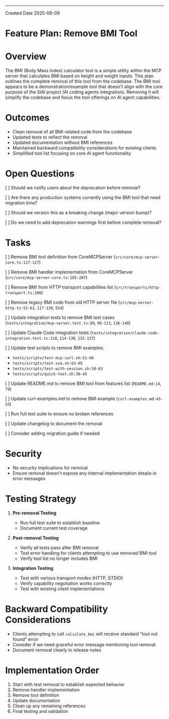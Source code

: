 ---

Created Date 2025-08-09

# Feature Plan: Remove BMI Tool

# Overview

The BMI (Body Mass Index) calculator tool is a simple utility within the MCP server that calculates BMI based on height and weight inputs. This plan outlines the complete removal of this tool from the codebase. The BMI tool appears to be a demonstration/example tool that doesn't align with the core purpose of the SIAI project (AI coding agents integration). Removing it will simplify the codebase and focus the tool offerings on AI agent capabilities.

# Outcomes

- Clean removal of all BMI-related code from the codebase
- Updated tests to reflect the removal
- Updated documentation without BMI references
- Maintained backward compatibility considerations for existing clients
- Simplified tool list focusing on core AI agent functionality

# Open Questions

[ ] Should we notify users about the deprecation before removal?

[ ] Are there any production systems currently using the BMI tool that need migration time?

[ ] Should we version this as a breaking change (major version bump)?

[ ] Do we need to add deprecation warnings first before complete removal?

# Tasks

[ ] Remove BMI tool definition from CoreMCPServer (`src/core/mcp-server-core.ts:117-127`)

[ ] Remove BMI handler implementation from CoreMCPServer (`src/core/mcp-server-core.ts:185-207`)

[ ] Remove BMI from HTTP transport capabilities list (`src/transports/http-transport.ts:206`)

[ ] Remove legacy BMI code from old HTTP server file (`src/mcp-server-http.ts:51-62`, `117-138`, `554`)

[ ] Update integration tests to remove BMI test cases (`tests/integration/mcp-server.test.ts:89`, `98-113`, `136-140`)

[ ] Update Claude Code integration tests (`tests/integration/claude-code-integration.test.ts:110`, `114-130`, `132-137`)

[ ] Update test scripts to remove BMI examples:
  - `tests/scripts/test-mcp-curl.sh:51-66`
  - `tests/scripts/test-sse.sh:63-65`
  - `tests/scripts/test-with-session.sh:50-63`
  - `tests/scripts/quick-test.sh:38-45`

[ ] Update README.md to remove BMI tool from features list (`README.md:14`, `79`)

[ ] Update curl-examples.md to remove BMI example (`curl-examples.md:43-55`)

[ ] Run full test suite to ensure no broken references

[ ] Update changelog to document the removal

[ ] Consider adding migration guide if needed

# Security

- No security implications for removal
- Ensure removal doesn't expose any internal implementation details in error messages

# Testing Strategy

1. **Pre-removal Testing**
   - Run full test suite to establish baseline
   - Document current test coverage

2. **Post-removal Testing**
   - Verify all tests pass after BMI removal
   - Test error handling for clients attempting to use removed BMI tool
   - Verify tool list no longer includes BMI

3. **Integration Testing**
   - Test with various transport modes (HTTP, STDIO)
   - Verify capability negotiation works correctly
   - Test with existing client implementations

# Backward Compatibility Considerations

- Clients attempting to call `calculate_bmi` will receive standard "tool not found" error
- Consider if we need graceful error message mentioning tool removal
- Document removal clearly in release notes

# Implementation Order

1. Start with test removal to establish expected behavior
2. Remove handler implementation
3. Remove tool definition
4. Update documentation
5. Clean up any remaining references
6. Final testing and validation